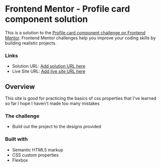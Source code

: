 # Frontend Mentor - Profile card component solution

This is a solution to the [Profile card component challenge on Frontend Mentor](https://www.frontendmentor.io/challenges/profile-card-component-cfArpWshJ). Frontend Mentor challenges help you improve your coding skills by building realistic projects.

### Links

- Solution URL: [Add solution URL here](https://your-solution-url.com)
- Live Site URL: [Add live site URL here](https://your-live-site-url.com)

## Overview

This site is good for practicing the basics of css properties that I've learned so far I hope I haven't made too many mistakes

### The challenge

- Build out the project to the designs provided

### Built with

- Semantic HTML5 markup
- CSS custom properties
- Flexbox
